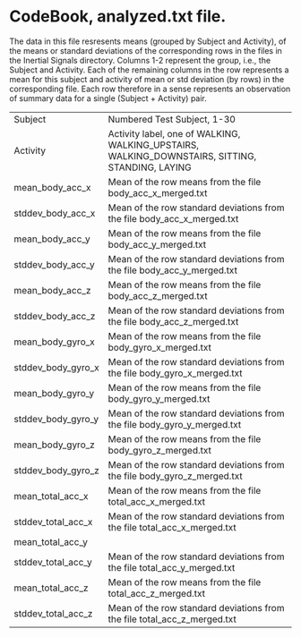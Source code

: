 # CodeBook, analyzed.txt file.
The data in this file resresents means (grouped by Subject and Activity), of the means or standard deviations of the corresponding rows in the files in the Inertial Signals directory.
Columns 1-2 represent the group, i.e., the Subject and Activity.  Each of the remaining 
columns in the row represents a mean for this subject and activity of mean or std deviation (by rows) in the corresponding file.  Each row therefore in a sense represents an observation of summary data for a single (Subject + Activity) pair.
<table>
<tr><td>Subject</td>
<td>Numbered Test Subject, 1-30</td></tr>
<tr><td>Activity</td>
<td>Activity label, one of WALKING, WALKING_UPSTAIRS, WALKING_DOWNSTAIRS, SITTING, STANDING, LAYING</td></tr>
<tr><td>mean_body_acc_x</td>
<td>Mean of the row means from the file body_acc_x_merged.txt</td></tr>
<tr><td>stddev_body_acc_x</td>
<td>Mean of the row standard deviations from the file body_acc_x_merged.txt</td></tr>
<tr><td>mean_body_acc_y</td>
<td>Mean of the row means from the file body_acc_y_merged.txt</td></tr>
<tr><td>stddev_body_acc_y</td>
<td>Mean of the row standard deviations from the file body_acc_y_merged.txt</td></tr>
<tr><td>mean_body_acc_z</td>
<td>Mean of the row means from the file body_acc_z_merged.txt</td></tr>
<tr><td>stddev_body_acc_z</td>
<td>Mean of the row standard deviations from the file body_acc_z_merged.txt</td></tr>
<tr><td>mean_body_gyro_x</td>
<td>Mean of the row means from the file body_gyro_x_merged.txt</td></tr>
<tr><td>stddev_body_gyro_x</td>
<td>Mean of the row standard deviations from the file body_gyro_x_merged.txt</td></tr>
<tr><td>mean_body_gyro_y</td>
<td>Mean of the row means from the file body_gyro_y_merged.txt</td></tr>
<tr><td>stddev_body_gyro_y</td>
<td>Mean of the row standard deviations from the file body_gyro_y_merged.txt</td></tr>
<tr><td>mean_body_gyro_z</td>
<td>Mean of the row means from the file body_gyro_z_merged.txt</td></tr>
<tr><td>stddev_body_gyro_z</td>
<td>Mean of the row standard deviations from the file body_gyro_z_merged.txt</td></tr>
<tr><td>mean_total_acc_x</td>
<td>Mean of the row means from the file total_acc_x_merged.txt</td></tr>
<tr><td>stddev_total_acc_x</td>
<td>Mean of the row standard deviations from the file total_acc_x_merged.txt</td></tr>
<tr><td>mean_total_acc_y</td>
<td><Mean of the row means from the file total_acc_y_merged.txt/td></tr>
<tr><td>stddev_total_acc_y</td>
<td>Mean of the row standard deviations from the file total_acc_y_merged.txt</td></tr>
<tr><td>mean_total_acc_z</td>
<td>Mean of the row means from the file total_acc_z_merged.txt</td></tr>
<tr><td>stddev_total_acc_z</td>
<td>Mean of the row standard deviations from the file total_acc_z_merged.txt</td></tr>
</table>